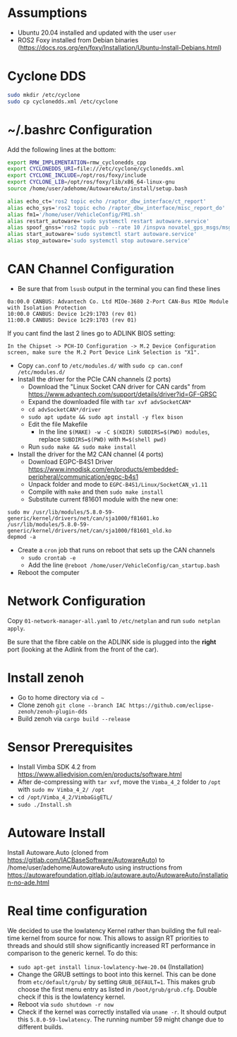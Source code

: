# Assumptions
- Ubuntu 20.04 installed and updated with the user `user`
- ROS2 Foxy installed from Debian binaries (https://docs.ros.org/en/foxy/Installation/Ubuntu-Install-Debians.html)

# Cyclone DDS
```bash
sudo mkdir /etc/cyclone
sudo cp cyclonedds.xml /etc/cyclone
```

# ~/.bashrc Configuration
Add the following lines at the bottom:

```bash
export RMW_IMPLEMENTATION=rmw_cyclonedds_cpp
export CYCLONEDDS_URI=file:///etc/cyclone/cyclonedds.xml
export CYCLONE_INCLUDE=/opt/ros/foxy/include
export CYCLONE_LIB=/opt/ros/foxy/lib/x86_64-linux-gnu
source /home/user/adehome/AutowareAuto/install/setup.bash

alias echo_ct='ros2 topic echo /raptor_dbw_interface/ct_report'
alias echo_sys='ros2 topic echo /raptor_dbw_interface/misc_report_do'
alias fm1='/home/user/VehicleConfig/FM1.sh'
alias restart_autoware='sudo systemctl restart autoware.service'
alias spoof_gnss='ros2 topic pub --rate 10 /inspva novatel_gps_msgs/msg/Inspva "{status: INS_SOLUTION_GOOD}"'
alias start_autoware='sudo systemctl start autoware.service'
alias stop_autoware='sudo systemctl stop autoware.service'
```

# CAN Channel Configuration
- Be sure that from `lsusb` output in the terminal you can find these lines
```
0a:00.0 CANBUS: Advantech Co. Ltd MIOe-3680 2-Port CAN-Bus MIOe Module with Isolation Protection
10:00.0 CANBUS: Device 1c29:1703 (rev 01)
11:00.0 CANBUS: Device 1c29:1703 (rev 01)
```
If you cant find the last 2 lines go to ADLINK BIOS setting:
```
In the Chipset -> PCH-IO Configuration -> M.2 Device Configuration screen, make sure the M.2 Port Device Link Selection is "X1".
```
- Copy `can.conf` to `/etc/modules.d/` with `sudo cp can.conf /etc/modules.d/`
- Install the driver for the PCIe CAN channels (2 ports)
  - Download the "Linux Socket CAN driver for CAN cards" from https://www.advantech.com/support/details/driver?id=GF-GRSC
  - Expand the downloaded file with `tar xvf advSocketCAN*`
  - `cd advSocketCAN*/driver`
  - `sudo apt update && sudo apt install -y flex bison`
  - Edit the file Makefile
    - In the line `$(MAKE) -w -C $(KDIR) SUBDIRS=$(PWD) modules`, replace `SUBDIRS=$(PWD)` with `M=$(shell pwd)`
  - Run `sudo make && sudo make install`
- Install the driver for the M2 CAN channel (4 ports)
  - Download EGPC-B4S1 Driver https://www.innodisk.com/en/products/embedded-peripheral/communication/egpc-b4s1
  - Unpack folder and mode to `EGPC-B4S1/Linux/SocketCAN_v1.11`
  - Compile with `make` and then `sudo make install`
  - Substitute current f81601 module with the new one: 
```
sudo mv /usr/lib/modules/5.8.0-59-generic/kernel/drivers/net/can/sja1000/f81601.ko /usr/lib/modules/5.8.0-59-generic/kernel/drivers/net/can/sja1000/f81601_old.ko
depmod -a
```
- Create a `cron` job that runs on reboot that sets up the CAN channels
  - `sudo crontab -e`
  - Add the line `@reboot /home/user/VehicleConfig/can_startup.bash`
- Reboot the computer

# Network Configuration
Copy `01-network-manager-all.yaml` to `/etc/netplan` and run `sudo netplan apply`.

Be sure that the fibre cable on the ADLINK side is plugged into the **right** port (looking at the Adlink from the front of the car).

# Install zenoh
- Go to home directory via `cd ~`
- Clone zenoh `git clone --branch IAC https://github.com/eclipse-zenoh/zenoh-plugin-dds`
- Build zenoh via `cargo build --release`

# Sensor Prerequisites
- Install Vimba SDK 4.2 from https://www.alliedvision.com/en/products/software.html
- After de-compressing with `tar xvf`, move the `Vimba_4_2` folder to `/opt` with `sudo mv Vimba_4_2/ /opt`
- `cd /opt/Vimba_4_2/VimbaGigETL/`
- `sudo ./Install.sh`

# Autoware Install
Install Autoware.Auto (cloned from https://gitlab.com/IACBaseSoftware/AutowareAuto) to /home/user/adehome/AutowareAuto using instructions from https://autowarefoundation.gitlab.io/autoware.auto/AutowareAuto/installation-no-ade.html

# Real time configuration
We decided to use the lowlatency Kernel rather than building the full real-time kernel from source for now. This allows to assign RT priorities to threads and should still show significantly increased RT performance in comparison to the generic kernel. To do this: 
- `sudo apt-get install linux-lowlatency-hwe-20.04` (Installation)
- Change the GRUB settings to boot into this kernel. This can be done from `etc/default/grub/` by setting `GRUB_DEFAULT=1`. This makes grub choose the first menu entry as listed in `/boot/grub/grub.cfg`. Double check if this is the lowlatency kernel. 
- Reboot via `sudo shutdown -r now`
- Check if the kernel was correctly installed via `uname -r`. It should output this `5.8.0-59-lowlatency`. The running number 59 might change due to different builds. 
